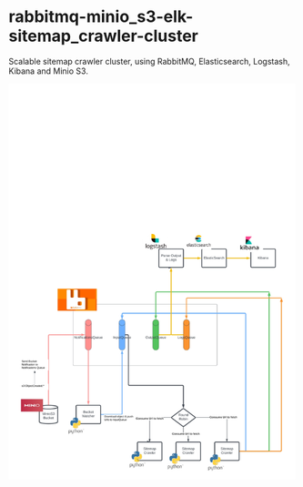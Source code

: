 # rabbitmq-minio_s3-elk-sitemap_crawler-cluster
Scalable sitemap crawler cluster, using RabbitMQ, Elasticsearch, Logstash, Kibana and Minio S3.

![Screenshot](crawler_page-0001.jpg)
